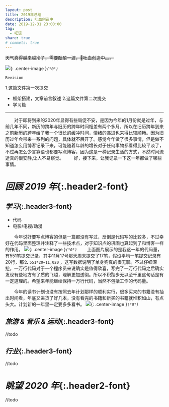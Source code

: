 ```yaml
---
layout: post
title: 2019年总结
description: 吐血创造中
date: 2019-12-31 23:00:00
tag:
  - 呓语
share: true
# commets: true
---
```

~~天气真得越来越冷了，需要酝酿一波，🤮吐血创造中。。。~~

![]({{site.asseturl}}/summary/2019/2019-pic_title.jpg){: .center-image }_`(°0°)`_

`Revision`

1.这篇文件第一次提交
- 框架搭建，文章前言叙述
2.这篇文件第二次提交
- 学习篇

---
&emsp;&emsp;对于即将到来的2020年显得有些局促不安，是因为今年的1月份就是过年，与前几年不同，新历的跨年与旧历的跨年时间相差有两个多月，所以在旧历跨年到来之前新历的跨年给了我一个很长的缓冲时间，情绪的递进也来得比较顺畅。因为旧历过年会带来一系列的问题，具体就不展开了。感觉今年做了很多事情，但是做不知道怎么用博客记录下来，可能随着年龄的增长对于任何事物都看得比较平淡了，不过再怎么少言寡语也都要写点博客，因为这是一种记录生活的方式，不然时间流逝真的很安静,让人不易察觉。
&emsp;&emsp;好，接下来，让我记录一下这一年都做了哪些事情。

# _回顾 2019 年_{:.header2-font}

## _学习_{:.header3-font}
- 代码
- 电影/电视/动漫

&emsp;&emsp;今年说好要写点博客的但是一篇都没有写过，反倒是代码写的比较多，不过幸好在代码里面整理并注释了一些技术点，对于知识点的巩固也算起到了和博客一样的作用。
![]({{site.asseturl}}/summary/2019/2019-pic_coding.jpg){: .center-image }_`(°0°)`_
&emsp;&emsp;上面图片展示的是我这一年的代码量，有551笔提交记录，其中11月17号那天周末提交了17笔，假设平均一笔提交记录有20行，那么 `551*20=11,020` ，这写数据说明了单身狗真的很无聊。不过仔细深挖，一万行代码对于一个程序员来说确实是值得欣喜，写完了一万行代码之后确实发现有些地方有了质的飞越，理解更加透彻。所以不积跬步无以至千里这句话是有一定道理的。希望来年能继续保持一万行代码，当然不包括工作的代码量。

&emsp;&emsp;今年的读书计划也没有按照去年计划那样的顺利实行，很多买来的书籍没有抽出时间看，年底又进货了好几本，没有看完的书籍和新买的书籍就堆积如山，有点头大。计划新的一年里一定要多多看书。
![]({{site.asseturl}}/summary/2019/2019-pic_reading.jpg){: .center-image }_`(°0°)`_

## _旅游 & 音乐 & 运动_{:.header3-font}
//todo

## _行业_{:.header3-font}
//todo

# _眺望 2020 年_{:.header2-font}
//todo
